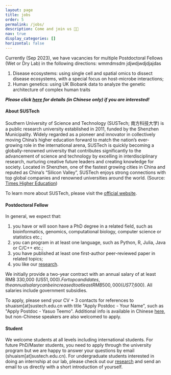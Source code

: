 ```yaml
---
layout: page
title: jobs
order: 5
permalink: /jobs/
description: Come and join us 👋🏼
nav: true
display_categories: []
horizontal: false
---
```


Currently (Sep 2023), we have vacancies for multiple Postdoctoral Fellows (Wet or Dry Lab) in the following directions:
wmmdmsdm
jdjwdjwdjdjajdas

1. Disease ecosystems: using single cell and spatial omics to dissect disease ecosystems, with a special focus on host-microbe interactions;
2. Human genetics: using UK Biobank data to analyze the genetic architecture of complex human traits

***Please click [here](/assets/pdf/COmics_jobs_2022.pdf) for details (in Chinese only) if you are interested!***

#### **About SUSTech**
Southern University of Science and Technology (SUSTech; 南方科技大学) is a public research university established in 2011, funded by the Shenzhen Municipality.  Widely regarded as a pioneer and innovator in collectively moving China’s higher education forward to match the nation’s ever-growing role in the international arena, SUSTech is quickly becoming a globally-renowned university that contributes significantly to the advancement of science and technology by excelling in interdisciplinary research, nurturing creative future leaders and creating knowledge for society.  Located in Shenzhen, one of the fastest growing cities in China and reputed as China’s “Silicon Valley”, SUSTech enjoys strong connections with top global companies and renowned universities around the world. (Source: [Times Higher Education](https://www.timeshighereducation.com/hub/southern-university-science-and-technology))

To learn more about SUSTech, please visit the [official website](https://www.sustech.edu.cn/en/about-en.html).


#### **Postdoctoral Fellow**

In general, we expect that:

1. you have or will soon have a PhD degree in a related field, such as bioinformatics, genomics, computational biology, computer science or statistics etc.;
2. you can program in at least one language, such as Python, R, Julia, Java or C/C++ etc.;
3. you have published at least one first-author peer-reviewed paper in related topics;
4. you like our [research](/projects/).

We initially provide a two-year contract with an annual salary of at least RMB 330,000 (US$51,000). For top candidates, the annual salary can be increased to at least RMB 500,000 (US$77,600). All salaries include government subsidies.

To apply, please send your CV + 3 contacts for references to shuaism\[at\]sustech.edu.cn with title "Apply Postdoc - Your Name", such as "Apply Postdoc - Yasuo Teemo". Additional info is available in Chinese [here](/assets/pdf/COmics_jobs_2022.pdf), but non-Chinese speakers are also welcomed to apply.


#### **Student**
We welcome students at all levels including international students. For future PhD/Master students, you need to apply through the university program but we are happy to answer your questions by email (shuaism\[at\]sustech.edu.cn). For undergraduate students interested in doing an internship at our lab, please check out our [research](/projects/) and send an email to us directly with a short introduction of yourself.